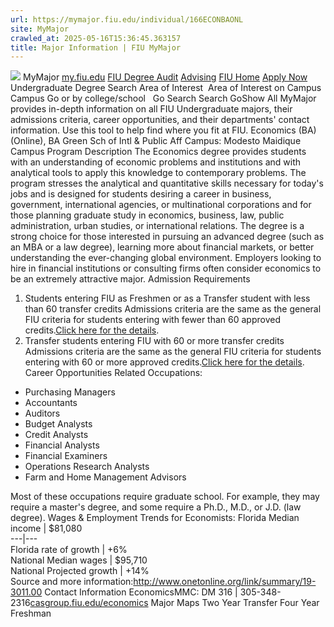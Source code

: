 ```yaml
---
url: https://mymajor.fiu.edu/individual/166ECONBAONL
site: MyMajor
crawled_at: 2025-05-16T15:36:45.363157
title: Major Information | FIU MyMajor
---
```


![](https://mymajor.fiu.edu/assets/logo-T4VPR2BI.png)
MyMajor
[my.fiu.edu](https://my.fiu.edu/)
[FIU Degree Audit](https://dasa.fiu.edu/all-departments/advising/panther-success-hub/panther-degree-audit/)
[Advising](https://advising.fiu.edu)
[FIU Home](https://www.fiu.edu/)
[Apply Now](https://admissions.fiu.edu/)
Undergraduate Degree Search
Area of Interest
​
Area of Interest
on
Campus
​
Campus
Go
or by college/school
​
​
Go
Search
Search
GoShow All
MyMajor provides in-depth information on all FIU Undergraduate majors, their admissions criteria, career opportunities, and their departments' contact information. Use this tool to help find where you fit at FIU.
Economics (BA) (Online),
BA
Green Sch of Intl & Public Aff
Campus:
Modesto Maidique Campus
Program Description
The Economics degree provides students with an understanding of economic problems and institutions and with analytical tools to apply this knowledge to contemporary problems. The program stresses the analytical and quantitative skills necessary for today's jobs and is designed for students desiring a career in business, government, international agencies, or multinational corporations and for those planning graduate study in economics, business, law, public administration, urban studies, or international relations. The degree is a strong choice for those interested in pursuing an advanced degree (such as an MBA or a law degree), learning more about financial markets, or better understanding the ever-changing global environment. Employers looking to hire in financial institutions or consulting firms often consider economics to be an extremely attractive major.
Admission Requirements
1. Students entering FIU as Freshmen or as a Transfer student with less than 60 transfer credits
Admissions criteria are the same as the general FIU criteria for students entering with fewer than 60 approved credits.[Click here for the details](http://admissions.fiu.edu/apply/freshman/).
2. Transfer students entering FIU with 60 or more transfer credits
Admissions criteria are the same as the general FIU criteria for students entering with 60 or more approved credits.[Click here for the details](http://admissions.fiu.edu/apply/transfer/).
Career Opportunities
Related Occupations:
  * Purchasing Managers
  * Accountants
  * Auditors
  * Budget Analysts
  * Credit Analysts
  * Financial Analysts
  * Financial Examiners
  * Operations Research Analysts
  * Farm and Home Management Advisors


Most of these occupations require graduate school. For example, they may require a master's degree, and some require a Ph.D., M.D., or J.D. (law degree).
Wages & Employment Trends for Economists:
Florida Median income | $81,080  
---|---  
Florida rate of growth | +6%  
National Median wages | $95,710  
National Projected growth | +14%  
Source and more information:<http://www.onetonline.org/link/summary/19-3011.00>
Contact Information
EconomicsMMC: DM 316 | 305-348-2316[casgroup.fiu.edu/economics](https://mymajor.fiu.edu/admin/casgroup.fiu.edu/economics)
Major Maps
Two Year Transfer
Four Year Freshman
